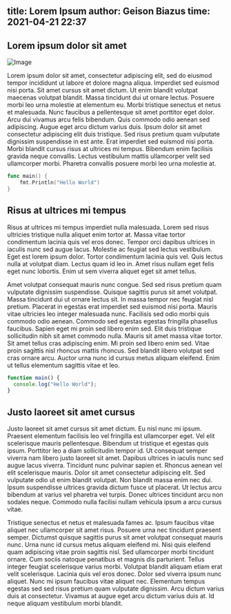 title: Lorem Ipsum
author: Geison Biazus
time: 2021-04-21 22:37
--

## Lorem ipsum dolor sit amet

![Image](/static/image/sample-image.jpg "My Image")

Lorem ipsum dolor sit amet, consectetur adipiscing elit, sed do eiusmod tempor incididunt ut labore et dolore magna aliqua. Imperdiet sed euismod nisi porta. Sit amet cursus sit amet dictum. Ut enim blandit volutpat maecenas volutpat blandit. Massa tincidunt dui ut ornare lectus. Posuere morbi leo urna molestie at elementum eu. Morbi tristique senectus et netus et malesuada. Nunc faucibus a pellentesque sit amet porttitor eget dolor. Arcu dui vivamus arcu felis bibendum. Quis commodo odio aenean sed adipiscing. Augue eget arcu dictum varius duis. Ipsum dolor sit amet consectetur adipiscing elit duis tristique. Sed risus pretium quam vulputate dignissim suspendisse in est ante. Erat imperdiet sed euismod nisi porta. Morbi blandit cursus risus at ultrices mi tempus. Bibendum enim facilisis gravida neque convallis. Lectus vestibulum mattis ullamcorper velit sed ullamcorper morbi. Pharetra convallis posuere morbi leo urna molestie at.

```go
func main() {
	fmt.Println("Hello World")
}
```

## Risus at ultrices mi tempus

Risus at ultrices mi tempus imperdiet nulla malesuada. Lorem sed risus ultricies tristique nulla aliquet enim tortor at. Massa vitae tortor condimentum lacinia quis vel eros donec. Tempor orci dapibus ultrices in iaculis nunc sed augue lacus. Molestie ac feugiat sed lectus vestibulum. Eget est lorem ipsum dolor. Tortor condimentum lacinia quis vel. Quis lectus nulla at volutpat diam. Lectus quam id leo in. Amet risus nullam eget felis eget nunc lobortis. Enim ut sem viverra aliquet eget sit amet tellus.

Amet volutpat consequat mauris nunc congue. Sed sed risus pretium quam vulputate dignissim suspendisse. Quisque sagittis purus sit amet volutpat. Massa tincidunt dui ut ornare lectus sit. In massa tempor nec feugiat nisl pretium. Placerat in egestas erat imperdiet sed euismod nisi porta. Mauris vitae ultricies leo integer malesuada nunc. Facilisis sed odio morbi quis commodo odio aenean. Commodo sed egestas egestas fringilla phasellus faucibus. Sapien eget mi proin sed libero enim sed. Elit duis tristique sollicitudin nibh sit amet commodo nulla. Mauris sit amet massa vitae tortor. Sit amet tellus cras adipiscing enim. Mi proin sed libero enim sed. Vitae proin sagittis nisl rhoncus mattis rhoncus. Sed blandit libero volutpat sed cras ornare arcu. Auctor urna nunc id cursus metus aliquam eleifend. Enim ut tellus elementum sagittis vitae et leo.

```js
function main() {
  console.log("Hello World");
}
```

## Justo laoreet sit amet cursus

Justo laoreet sit amet cursus sit amet dictum. Eu nisl nunc mi ipsum. Praesent elementum facilisis leo vel fringilla est ullamcorper eget. Vel elit scelerisque mauris pellentesque. Bibendum ut tristique et egestas quis ipsum. Porttitor leo a diam sollicitudin tempor id. Ut consequat semper viverra nam libero justo laoreet sit amet. Dapibus ultrices in iaculis nunc sed augue lacus viverra. Tincidunt nunc pulvinar sapien et. Rhoncus aenean vel elit scelerisque mauris. Dolor sit amet consectetur adipiscing elit. Sed vulputate odio ut enim blandit volutpat. Non blandit massa enim nec dui. Ipsum suspendisse ultrices gravida dictum fusce ut placerat. Ut lectus arcu bibendum at varius vel pharetra vel turpis. Donec ultrices tincidunt arcu non sodales neque. Commodo nulla facilisi nullam vehicula ipsum a arcu cursus vitae.

Tristique senectus et netus et malesuada fames ac. Ipsum faucibus vitae aliquet nec ullamcorper sit amet risus. Posuere urna nec tincidunt praesent semper. Dictumst quisque sagittis purus sit amet volutpat consequat mauris nunc. Urna nunc id cursus metus aliquam eleifend mi. Nisi quis eleifend quam adipiscing vitae proin sagittis nisl. Sed ullamcorper morbi tincidunt ornare. Cum sociis natoque penatibus et magnis dis parturient. Tellus integer feugiat scelerisque varius morbi. Volutpat blandit aliquam etiam erat velit scelerisque. Lacinia quis vel eros donec. Dolor sed viverra ipsum nunc aliquet. Nunc mi ipsum faucibus vitae aliquet nec. Elementum tempus egestas sed sed risus pretium quam vulputate dignissim. Arcu dictum varius duis at consectetur. Vivamus at augue eget arcu dictum varius duis at. Id neque aliquam vestibulum morbi blandit.
